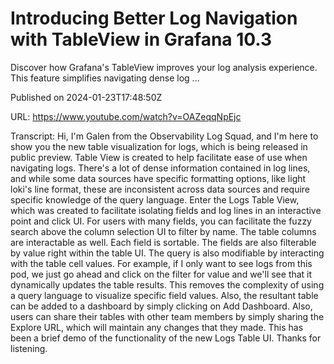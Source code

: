 # Introducing Better Log Navigation with TableView in Grafana 10.3

Discover how Grafana's TableView improves your log analysis experience. This feature simplifies navigating dense log ...

Published on 2024-01-23T17:48:50Z

URL: https://www.youtube.com/watch?v=OAZeqqNpEjc

Transcript: Hi, I'm Galen from the
Observability Log Squad, and I'm here to show you the new
table visualization for logs, which is being released in public preview. Table View is created to help facilitate
ease of use when navigating logs. There's a lot of dense information
contained in log lines, and while some data sources have
specific formatting options, like light loki's line format, these are inconsistent across data sources
and require specific knowledge of the query language. Enter the Logs Table View, which was created to facilitate isolating
fields and log lines in an interactive point and click UI. For
users with many fields, you can facilitate the fuzzy search above
the column selection UI to filter by name. The table columns are interactable
as well. Each field is sortable. The fields are also filterable by
value right within the table UI. The query is also modifiable by
interacting with the table cell values. For example, if I only
want to see logs from this pod, we just go ahead and click on the
filter for value and we'll see that it dynamically updates the table results. This removes the complexity of using
a query language to visualize specific field values. Also, the resultant table can be added to
a dashboard by simply clicking on Add Dashboard. Also, users can share their tables with other
team members by simply sharing the Explore URL, which will maintain
any changes that they made. This has been a brief demo of the
functionality of the new Logs Table UI. Thanks for listening.

